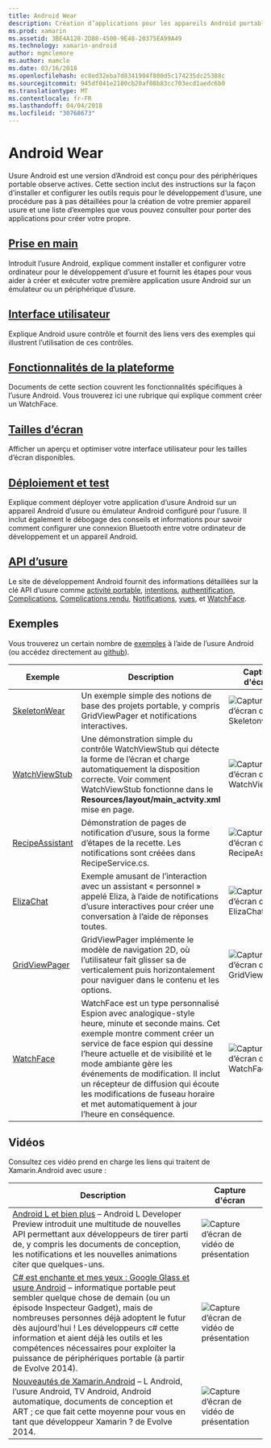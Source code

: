 ```yaml
---
title: Android Wear
description: Création d’applications pour les appareils Android portable.
ms.prod: xamarin
ms.assetid: 3BE4A128-2D88-4500-9E48-20375EA99A49
ms.technology: xamarin-android
author: mgmclemore
ms.author: mamcle
ms.date: 03/16/2018
ms.openlocfilehash: ec8ed32eba7d8341904f800d5c174235dc25388c
ms.sourcegitcommit: 945df041e2180cb20af08b83cc703ecd1aedc6b0
ms.translationtype: MT
ms.contentlocale: fr-FR
ms.lasthandoff: 04/04/2018
ms.locfileid: "30768673"
---
```

# <a name="android-wear"></a>Android Wear

Usure Android est une version d’Android est conçu pour des périphériques portable observe actives. Cette section inclut des instructions sur la façon d’installer et configurer les outils requis pour le développement d’usure, une procédure pas à pas détaillées pour la création de votre premier appareil usure et une liste d’exemples que vous pouvez consulter pour porter des applications pour créer votre propre.

##  <a name="getting-startedandroidwearget-startedindexmd"></a>[Prise en main](~/android/wear/get-started/index.md)

Introduit l’usure Android, explique comment installer et configurer votre ordinateur pour le développement d’usure et fournit les étapes pour vous aider à créer et exécuter votre première application usure Android sur un émulateur ou un périphérique d’usure.

##  <a name="user-interfaceandroidwearuser-interfaceindexmd"></a>[Interface utilisateur](~/android/wear/user-interface/index.md)

Explique Android usure contrôle et fournit des liens vers des exemples qui illustrent l’utilisation de ces contrôles.

##  <a name="platform-featuresandroidwearplatformindexmd"></a>[Fonctionnalités de la plateforme](~/android/wear/platform/index.md)

Documents de cette section couvrent les fonctionnalités spécifiques à l’usure Android. Vous trouverez ici une rubrique qui explique comment créer un WatchFace.

##  <a name="screen-sizesandroidwearscreen-sizesmd"></a>[Tailles d’écran](~/android/wear/screen-sizes.md)

Afficher un aperçu et optimiser votre interface utilisateur pour les tailles d’écran disponibles.

##  <a name="deployment--testingandroidweardeploy-testindexmd"></a>[Déploiement et test](~/android/wear/deploy-test/index.md)

Explique comment déployer votre application d’usure Android sur un appareil Android d’usure ou émulateur Android configuré pour l’usure. Il inclut également le débogage des conseils et informations pour savoir comment configurer une connexion Bluetooth entre votre ordinateur de développement et un appareil Android.

##  <a name="wear-apishttpsdeveloperandroidcomreferenceandroidsupportwearable"></a>[API d’usure](https://developer.android.com/reference/android/support/wearable)

Le site de développement Android fournit des informations détaillées sur la clé API d’usure comme [activité portable](https://developer.android.com/reference/android/support/wearable/activity/package-summary.html), [intentions](https://developer.android.com/reference/com/google/android/wearable/intent/package-summary.html), [authentification](https://developer.android.com/reference/android/support/wearable/authentication/package-summary.html), [ Complications](https://developer.android.com/reference/android/support/wearable/complications/package-summary.html), [Complications rendu](https://developer.android.com/reference/android/support/wearable/complications/rendering/package-summary.html), [Notifications](https://developer.android.com/reference/android/support/wearable/notifications/package-summary.html), [vues](https://developer.android.com/reference/android/support/wearable/view/package-summary.html), et [WatchFace](https://developer.android.com/reference/android/support/wearable/watchface/package-summary.html).



## <a name="samples"></a>Exemples

Vous trouverez un certain nombre de [exemples](https://developer.xamarin.com/samples/android/Android%20Wear/) à l’aide de l’usure Android (ou accédez directement au [github](https://github.com/xamarin/monodroid-samples/tree/master/wear)). 

|Exemple|Description|Capture d'écran|
|--- |--- |--- |
|[SkeletonWear](https://developer.xamarin.com/samples/SkeletonWear/)|Un exemple simple des notions de base des projets portable, y compris GridViewPager et notifications interactives.|![Capture d’écran de Skeletonwear](images/skeleton.png)|
|[WatchViewStub](https://developer.xamarin.com/samples/WatchViewStub/)|Une démonstration simple du contrôle WatchViewStub qui détecte la forme de l’écran et charge automatiquement la disposition correcte.  Voir comment WatchViewStub fonctionne dans le **Resources/layout/main_actvity.xml** mise en page.|![Capture d’écran de WatchViewStub](images/watchview.png)|
|[RecipeAssistant](https://developer.xamarin.com/samples/RecipeAssistant/)|Démonstration de pages de notification d’usure, sous la forme d’étapes de la recette. Les notifications sont créées dans RecipeService.cs.|![Capture d’écran de RecipeAssistant](images/recipeassist.png)|
|[ElizaChat](https://developer.xamarin.com/samples/ElizaChat/)|Exemple amusant de l’interaction avec un assistant « personnel » appelé Eliza, à l’aide de notifications d’usure interactives pour créer une conversation à l’aide de réponses toutes.|![Capture d’écran de ElizaChat](images/eliza.png)|
|[GridViewPager](https://developer.xamarin.com/samples/GridViewPager/)|GridViewPager implémente le modèle de navigation 2D, où l’utilisateur fait glisser sa de verticalement puis horizontalement pour naviguer dans le contenu et les options.|![Capture d’écran de GridViewPager](images/gridviewpager.png)|
|[WatchFace](https://developer.xamarin.com/samples/monodroid/wear/WatchFace)|WatchFace est un type personnalisé Espion avec analogique-style heure, minute et seconde mains. Cet exemple montre comment créer un service de face espion qui dessine l’heure actuelle et de visibilité et le mode ambiante gère les événements de modification. Il inclut un récepteur de diffusion qui écoute les modifications de fuseau horaire et met automatiquement à jour l’heure en conséquence.|![Capture d’écran de WatchFace](images/gridviewpager.png)|


##  <a name="videos"></a>Vidéos

Consultez ces vidéo prend en charge les liens qui traitent de Xamarin.Android avec usure :

|Description|Capture d'écran|
|--- |--- |
|[Android L et bien plus](http://blog.xamarin.com/webinar-recording-android-l-and-so-much-more/) &ndash; Android L Developer Preview introduit une multitude de nouvelles API permettant aux développeurs de tirer parti de, y compris les documents de conception, les notifications et les nouvelles animations citer que quelques-uns.|![Capture d’écran de vidéo de présentation](images/video-android-l.png)|
|[C# est enchante et mes yeux : Google Glass et usure Android](https://www.youtube.com/watch?v=80H8tXByZQc) &ndash; informatique portable peut sembler quelque chose de demain (ou un épisode Inspecteur Gadget), mais de nombreuses personnes déjà adoptent le futur dès aujourd'hui ! Les développeurs c# cette information et aient déjà les outils et les compétences nécessaires pour exploiter la puissance de périphériques portable (à partir de Evolve 2014).|![Capture d’écran de vidéo de présentation](images/video-eyes-ears.png)|
|[Nouveautés de Xamarin.Android](https://www.youtube.com/watch?v=Gpqc2XZIQfU) &ndash; L Android, l’usure Android, TV Android, Android automatique, documents de conception et ART ; ce que fait cette moyenne pour vous en tant que développeur Xamarin ? de Evolve 2014.|![Capture d’écran de vidéo de présentation](Images/video-whats-new.png)|


<!--

March 18
http://blog.xamarin.com/android-wear/

August 14
http://blog.xamarin.com/android-l-developer-preview-android-wear-support/

August 27
http://blog.xamarin.com/tips-for-your-first-android-wear-app/

Watch Face
https://github.com/Redth/Xamarin.Wear.WatchFace
-->
